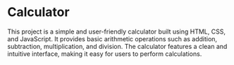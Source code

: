 # Calculator
This project is a simple and user-friendly calculator built using HTML, CSS, and JavaScript. It provides basic arithmetic operations such as addition, subtraction, multiplication, and division. The calculator features a clean and intuitive interface, making it easy for users to perform calculations.
